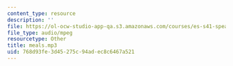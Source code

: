 ```yaml
---
content_type: resource
description: ''
file: https://ol-ocw-studio-app-qa.s3.amazonaws.com/courses/es-s41-speak-italian-with-your-mouth-full-spring-2012/768d93fe3d45275c94adec8c6467a521_meals.mp3
file_type: audio/mpeg
resourcetype: Other
title: meals.mp3
uid: 768d93fe-3d45-275c-94ad-ec8c6467a521
---
```

